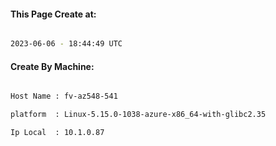 
   
#### This Page Create at:

```bash

2023-06-06 - 18:44:49 UTC

```

#### Create By Machine:

```bash

Host Name : fv-az548-541

platform  : Linux-5.15.0-1038-azure-x86_64-with-glibc2.35

Ip Local  : 10.1.0.87

```

